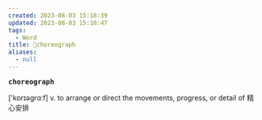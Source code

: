 ```yaml
---
created: 2023-08-03 15:18:39
updated: 2023-08-03 15:18:47
tags:
  - Word
title: 📖choreograph
aliases:
  - null
---
```


<pre><strong>choreograph</strong></pre>
['kɒrɪəgrɑːf]
v. to arrange or direct the movements, progress, or detail of 精⼼安排
